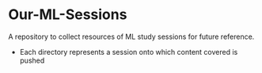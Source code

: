# Our-ML-Sessions

A repository to collect resources of ML study sessions for future reference. 

- Each directory represents a session onto which content covered is pushed
